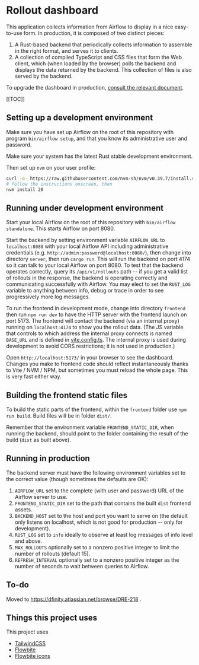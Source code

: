 # Rollout dashboard

This application collects information from Airflow to display in a nice
easy-to-use form.  In production, it is composed of two distinct pieces:

1. A Rust-based backend that periodically collects information to
   assemble in the right format, and serves it to clients.
2. A collection of compiled TypeScript and CSS files that form the
   Web client, which (when loaded by the browser) polls the backend
   and displays the data returned by the backend.  This collection of
   files is also served by the backend.

To upgrade the dashboard in production,
[consult the relevant document](https://dfinity-lab.gitlab.io/private/k8s/k8s/#/bases/apps/rollout-dashboard/).

[[TOC]]

## Setting up a development environment

Make sure you have set up Airflow on the root of this repository with
program `bin/airflow setup`, and that you know its administrative
user and password.

Make sure your system has the latest Rust stable development environment.

Then set up `nvm` on your user profile:

```sh
curl -o- https://raw.githubusercontent.com/nvm-sh/nvm/v0.39.7/install.sh | bash
# follow the instructions onscreen, then
nvm install 20
```

## Running under development environment

Start your local Airflow on the root of this repository with
`bin/airflow standalone`.  This starts Airflow on port 8080.

Start the backend by setting environment variable `AIRFLOW_URL` to
`localhost:8080` with your local Airflow API including administrative
credentials (e.g. `http://admin:password@localhost:8080/`), then change
into directory `server`, then run `cargo run`.  This will run the backend
on port 4174 so it can talk to your local Airflow on port 8080.  To test
that the backend operates correctly, query its `/api/v1/rollouts` path
-- if you get a valid list of rollouts in the response, the backend is
operating correctly and communicating successfully with Airflow.  You
may elect to set the `RUST_LOG` variable to anything between info, debug
or trace in order to see progressively more log messages.

To run the frontend in development mode, change into directory `frontend`
then run `npm run dev` to have the HTTP server with the frontend launch on
port 5173.  The frontend will contact the backend (via an internal proxy)
running on `localhost:4174` to show you the rollout data.  (The JS variable
that controls to which address the internal proxy connects is named
`BASE_URL` and is defined in [vite.config.ts](frontend/vite.config.ts).
The internal proxy is used during development to avoid CORS restrictions;
it is not used in production.)

Open `http://localhost:5173/` in your browser to see the dashboard.
Changes you make to frontend code should reflect instantaneously thanks
to Vite / NVM / NPM, but sometimes you must reload the whole page.
This is very fast either way.

## Building the frontend static files

To build the static parts of the frontend, within the `frontend` folder
use `npm run build`.  Build files will be in folder `dist/`.

Remember that the environment variable `FRONTEND_STATIC_DIR`, when
running the backend, should point to the folder containing the result
of the build (`dist` as built above).

## Running in production

The backend server must have the following environment variables
set to the correct value (though sometimes the defaults are OK):

1. `AIRFLOW_URL` set to the complete (with user and password)
   URL of the Airflow server to use.
2. `FRONTEND_STATIC_DIR` set to the path that contains the built
   `dist` frontend assets.
3. `BACKEND_HOST` set to the host and port you want to serve on
   (the default only listens on localhost, which is not good for
   production -- only for development).
4. `RUST_LOG` set to `info` ideally to observe at least log
   messages of info level and above.
5. `MAX_ROLLOUTS` optionally set to a nonzero positive integer
   to limit the number of rollouts (default 15).
6. `REFRESH_INTERVAL` optionally set to a nonzero positive integer
   as the number of seconds to wait between queries to Airflow.

## To-do

Moved to https://dfinity.atlassian.net/browse/DRE-218 .

## Things this project uses

This project uses

* [TailwindCSS](https://tailwindcss.com/)
* [Flowbite](https://flowbite-svelte.com/docs/components)
* [Flowbite icons](https://flowbite.com/icons/)
